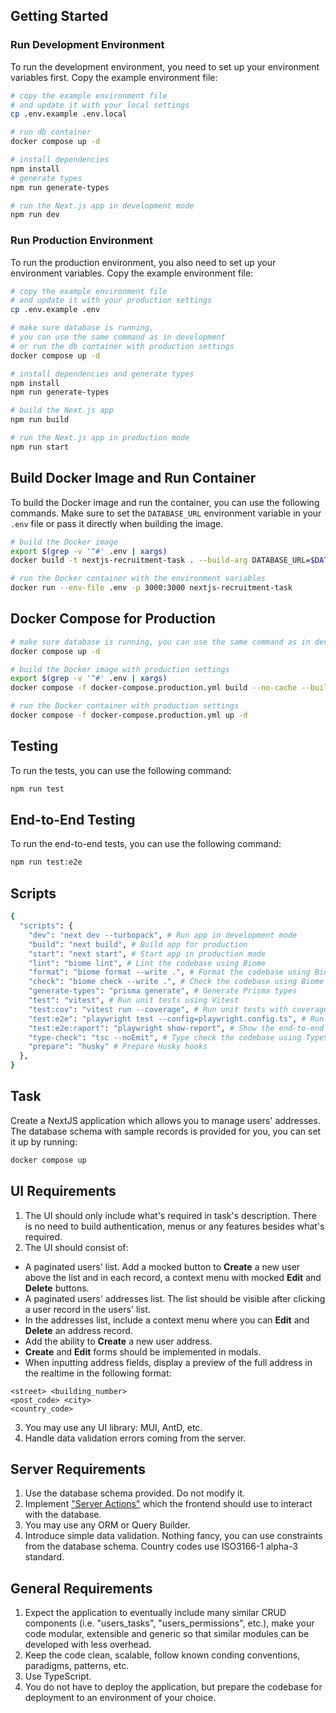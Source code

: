 ## Getting Started

### Run Development Environment

To run the development environment, you need to set up your environment variables first. Copy the example environment file:

```bash
# copy the example environment file
# and update it with your local settings
cp .env.example .env.local
```

```bash
# run db container
docker compose up -d
```

```bash
# install dependencies
npm install
# generate types
npm run generate-types
```

```bash
# run the Next.js app in development mode
npm run dev
```

### Run Production Environment

To run the production environment, you also need to set up your environment variables. Copy the example environment file:

```bash
# copy the example environment file
# and update it with your production settings
cp .env.example .env
```

```bash
# make sure database is running,
# you can use the same command as in development
# or run the db container with production settings
docker compose up -d
```

```bash
# install dependencies and generate types
npm install
npm run generate-types

# build the Next.js app
npm run build

# run the Next.js app in production mode
npm run start
```

## Build Docker Image and Run Container

To build the Docker image and run the container, you can use the following commands. Make sure to set the `DATABASE_URL` environment variable in your `.env` file or pass it directly when building the image.

```bash
# build the Docker image
export $(grep -v '^#' .env | xargs)
docker build -t nextjs-recruitment-task . --build-arg DATABASE_URL=$DATABASE_URL
```

```bash
# run the Docker container with the environment variables
docker run --env-file .env -p 3000:3000 nextjs-recruitment-task
```

## Docker Compose for Production

```bash
# make sure database is running, you can use the same command as in development
docker compose up -d
```

```bash
# build the Docker image with production settings
export $(grep -v '^#' .env | xargs)
docker compose -f docker-compose.production.yml build --no-cache --build-arg DATABASE_URL=$DATABASE_URL

# run the Docker container with production settings
docker compose -f docker-compose.production.yml up -d
```

## Testing

To run the tests, you can use the following command:

```bash
npm run test
```

## End-to-End Testing

To run the end-to-end tests, you can use the following command:

```bash
npm run test:e2e
```

## Scripts

```bash
{
  "scripts": {
    "dev": "next dev --turbopack", # Run app in development mode
    "build": "next build", # Build app for production
    "start": "next start", # Start app in production mode
    "lint": "biome lint", # Lint the codebase using Biome
    "format": "biome format --write .", # Format the codebase using Biome
    "check": "biome check --write .", # Check the codebase using Biome
    "generate-types": "prisma generate", # Generate Prisma types
    "test": "vitest", # Run unit tests using Vitest
    "test:cov": "vitest run --coverage", # Run unit tests with coverage
    "test:e2e": "playwright test --config=playwright.config.ts", # Run end-to-end tests using Playwright
    "test:e2e:raport": "playwright show-report", # Show the end-to-end test report
    "type-check": "tsc --noEmit", # Type check the codebase using TypeScript
    "prepare": "husky" # Prepare Husky hooks
  },
}
```

## Task

Create a NextJS application which allows you to manage users' addresses. The database schema with sample records is provided for you, you can set it up by running:

```bash
docker compose up
```

## UI Requirements

1. The UI should only include what's required in task's description. There is no need to build authentication, menus or any features besides what's required.
2. The UI should consist of:

- A paginated users' list. Add a mocked button to **Create** a new user above the list and in each record, a context menu with mocked **Edit** and **Delete** buttons.
- A paginated users' addresses list. The list should be visible after clicking a user record in the users' list.
- In the addresses list, include a context menu where you can **Edit** and **Delete** an address record.
- Add the ability to **Create** a new user address.
- **Create** and **Edit** forms should be implemented in modals.
- When inputting address fields, display a preview of the full address in the realtime in the following format:

```
<street> <building_number>
<post_code> <city>
<country_code>
```

3. You may use any UI library: MUI, AntD, etc.
4. Handle data validation errors coming from the server.

## Server Requirements

1. Use the database schema provided. Do not modify it.
2. Implement ["Server Actions"](https://nextjs.org/docs/app/building-your-application/data-fetching/server-actions-and-mutations) which the frontend should use to interact with the database.
3. You may use any ORM or Query Builder.
4. Introduce simple data validation. Nothing fancy, you can use constraints from the database schema. Country codes use ISO3166-1 alpha-3 standard.

## General Requirements

1. Expect the application to eventually include many similar CRUD components (i.e. "users_tasks", "users_permissions", etc.), make your code modular, extensible and generic so that similar modules can be developed with less overhead.
2. Keep the code clean, scalable, follow known conding conventions, paradigms, patterns, etc.
3. Use TypeScript.
4. You do not have to deploy the application, but prepare the codebase for deployment to an environment of your choice.

